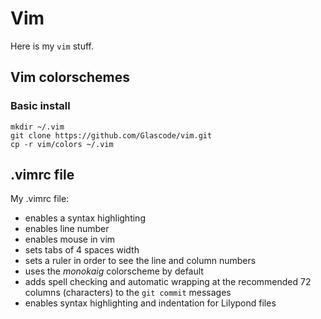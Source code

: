 # Vim

Here is my `vim` stuff.

## Vim colorschemes

### Basic install

```shell
mkdir ~/.vim
git clone https://github.com/Glascode/vim.git
cp -r vim/colors ~/.vim
```

## .vimrc file

My .vimrc file:

- enables a syntax highlighting
- enables line number
- enables mouse in vim
- sets tabs of 4 spaces width
- sets a ruler in order to see the line and column numbers
- uses the _monokaig_ colorscheme by default
- adds spell checking and automatic wrapping at the recommended 72 columns (characters) to the `git commit` messages
- enables syntax highlighting and indentation for Lilypond files
